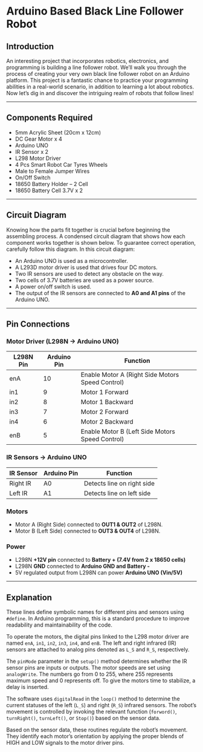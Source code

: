 # Arduino Based Black Line Follower Robot

## Introduction
An interesting project that incorporates robotics, electronics, and programming is building a line follower robot. We’ll walk you through the process of creating your very own black line follower robot on an Arduino platform. This project is a fantastic chance to practice your programming abilities in a real-world scenario, in addition to learning a lot about robotics. Now let’s dig in and discover the intriguing realm of robots that follow lines!

---

## Components Required
- 5mm Acrylic Sheet (20cm x 12cm)
- DC Gear Motor x 4
- Arduino UNO
- IR Sensor x 2
- L298 Motor Driver
- 4 Pcs Smart Robot Car Tyres Wheels
- Male to Female Jumper Wires
- On/Off Switch
- 18650 Battery Holder – 2 Cell
- 18650 Battery Cell 3.7V x 2

---

## Circuit Diagram
Knowing how the parts fit together is crucial before beginning the assembling process. A condensed circuit diagram that shows how each component works together is shown below. To guarantee correct operation, carefully follow this diagram. In this circuit diagram:

- An Arduino UNO is used as a microcontroller.  
- A L293D motor driver is used that drives four DC motors.  
- Two IR sensors are used to detect any obstacle on the way.  
- Two cells of 3.7V batteries are used as a power source.  
- A power on/off switch is used.  
- The output of the IR sensors are connected to **A0 and A1 pins** of the Arduino UNO.  

---

## Pin Connections  

### Motor Driver (L298N → Arduino UNO)
| L298N Pin | Arduino Pin | Function |
|-----------|-------------|----------|
| enA       | 10          | Enable Motor A (Right Side Motors Speed Control) |
| in1       | 9           | Motor 1 Forward |
| in2       | 8           | Motor 1 Backward |
| in3       | 7           | Motor 2 Forward |
| in4       | 6           | Motor 2 Backward |
| enB       | 5           | Enable Motor B (Left Side Motors Speed Control) |

### IR Sensors → Arduino UNO
| IR Sensor | Arduino Pin | Function |
|-----------|-------------|----------|
| Right IR  | A0          | Detects line on right side |
| Left IR   | A1          | Detects line on left side |

### Motors
- Motor A (Right Side) connected to **OUT1 & OUT2** of L298N.  
- Motor B (Left Side) connected to **OUT3 & OUT4** of L298N.  

### Power
- L298N **+12V pin** connected to **Battery + (7.4V from 2 x 18650 cells)**  
- L298N **GND** connected to **Arduino GND and Battery -**  
- 5V regulated output from L298N can power **Arduino UNO (Vin/5V)**  

---

## Explanation
These lines define symbolic names for different pins and sensors using `#define`. In Arduino programming, this is a standard procedure to improve readability and maintainability of the code.  

To operate the motors, the digital pins linked to the L298 motor driver are named `enA`, `in1`, `in2`, `in3`, `in4`, and `enB`. The left and right infrared (IR) sensors are attached to analog pins denoted as `L_S` and `R_S`, respectively.  

The `pinMode` parameter in the `setup()` method determines whether the IR sensor pins are inputs or outputs. The motor speeds are set using `analogWrite`. The numbers go from 0 to 255, where 255 represents maximum speed and 0 represents off. To give the motors time to stabilize, a delay is inserted.  

The software uses `digitalRead` in the `loop()` method to determine the current statuses of the left (`L_S`) and right (`R_S`) infrared sensors. The robot’s movement is controlled by invoking the relevant function (`forword()`, `turnRight()`, `turnLeft()`, or `Stop()`) based on the sensor data.  

Based on the sensor data, these routines regulate the robot’s movement. They identify each motor’s orientation by applying the proper blends of HIGH and LOW signals to the motor driver pins.  
